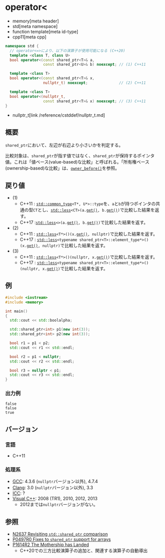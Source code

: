 # operator<
* memory[meta header]
* std[meta namespace]
* function template[meta id-type]
* cpp11[meta cpp]

```cpp
namespace std {
  // operator<=>により、以下の演算子が使用可能になる (C++20)
  template <class T, class U>
  bool operator<(const shared_ptr<T>& a,
                 const shared_ptr<U>& b) noexcept; // (1) C++11

  template <class T>
  bool operator<(const shared_ptr<T>& x,
                 nullptr_t) noexcept;              // (2) C++11

  template <class T>
  bool operator<(nullptr_t,
                 const shared_ptr<T>& x) noexcept; // (3) C++11
}
```
* nullptr_t[link /reference/cstddef/nullptr_t.md]

## 概要
`shared_ptr`において、左辺が右辺より小さいかを判定する。

比較対象は、`shared_ptr`が指す値ではなく、`shared_ptr`が保持するポインタ値。これは「値ベース(value-based)な比較」と呼ばれる。「所有権ベース(ownership-based)な比較」は、[`owner_before()`](owner_before.md)を参照。


## 戻り値
- (1)
    - C++11 : [`std::common_type`](/reference/type_traits/common_type.md)`<T*, U*>::type`を、`a`と`b`が持つポインタの共通の型`CT`とし、[`std::less`](/reference/functional/less.md)`<CT>(a.`[`get()`](get.md)`, b.`[`get()`](get.md)`)`で比較した結果を返す。
    - C++17 :[`std::less`](/reference/functional/less.md)`<>(a.`[`get()`](get.md)`, b.`[`get()`](get.md)`)`で比較した結果を返す。
- (2)
    - C++11 : [`std::less`](/reference/functional/less.md)`<T*>()(x.`[`get()`](get.md)`, nullptr)`で比較した結果を返す。
    - C++17 : [`std::less`](/reference/functional/less.md)`<typename shared_ptr<T>::element_type*>()(x.`[`get()`](get.md)`, nullptr)`で比較した結果を返す。
- (3)
    - C++11 : [`std::less`](/reference/functional/less.md)`<T*>()(nullptr, x.`[`get()`](get.md)`)`で比較した結果を返す。
    - C++17 : [`std::less`](/reference/functional/less.md)`<typename shared_ptr<T>::element_type*>()(nullptr, x.`[`get()`](get.md)`)`で比較した結果を返す。


## 例
```cpp example
#include <iostream>
#include <memory>

int main()
{
  std::cout << std::boolalpha;

  std::shared_ptr<int> p1(new int(3));
  std::shared_ptr<int> p2(new int(3));

  bool r1 = p1 < p2;
  std::cout << r1 << std::endl;

  bool r2 = p1 < nullptr;
  std::cout << r2 << std::endl;

  bool r3 = nullptr < p1;
  std::cout << r3 << std::endl;
}
```

### 出力例
```
false
false
true
```

## バージョン
### 言語
- C++11

### 処理系
- [GCC](/implementation.md#gcc): 4.3.6 (`nullptr`バージョン以外), 4.7.4
- [Clang](/implementation.md#clang): 3.0 (`nullptr`バージョン以外), 3.3
- [ICC](/implementation.md#icc): ?
- [Visual C++](/implementation.md#visual_cpp): 2008 (TR1), 2010, 2012, 2013
	- 2012までは`nullptr`バージョンがない。


## 参照
- [N2637 Revisiting `std::shared_ptr` comparison](http://www.open-std.org/jtc1/sc22/wg21/docs/papers/2008/n2637.pdf)
- [P0497R0 Fixes to `shared_ptr` support for arrays](http://www.open-std.org/jtc1/sc22/wg21/docs/papers/2016/p0497r0.html)
- [P1614R2 The Mothership has Landed](https://www.open-std.org/jtc1/sc22/wg21/docs/papers/2019/p1614r2.html)
    - C++20での三方比較演算子の追加と、関連する演算子の自動導出

